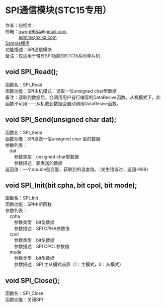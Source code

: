# SPI通信模块(STC15专用）
作者：何相龙 <br/>
邮箱：qwgg9654@gmail.com <br/>
&emsp;&emsp;&emsp;admin@hxlxz.com <br/>
<a href="/SPI/Sample/" target="_blank">Sample程序</a>  <br/>
功能描述：SPI通信模块 <br/>
备注：仅适用于带有SPI功能的STC15系列单片机 <br/>

## void SPI_Read();
函数名：SPI_Read <br/>
函数功能：SPI主机模式：读取一位unsigned char型数据 <br/>
备注：读取到数据后，会调用用户自行编写的DataResive函数。从机模式下，此函数不可用——从机收到数据会自动调用DataResive函数。 <br/>

## void SPI_Send(unsigned char dat);
函数名：SPI_Send <br/>
函数功能：SPI发送一位unsigned char 型的数据 <br/>
参数列表： <br/>
&emsp;dat <br/>
&emsp;&emsp;参数类型：unsigned char型数据 <br/> 
&emsp;&emsp;参数描述：要发送的数据 <br/>
返回值：一个double型变量，获取到的温度值。（发生错误时，返回-999） <br/>

## void SPI_Init(bit cpha, bit cpol, bit mode);
函数名：SPI_Init <br/> 
函数功能：SPI中断函数 <br/> 
参数列表： <br/> 
&emsp;cpha <br/> 
&emsp;&emsp;参数类型：bit型数据 <br/> 
&emsp;&emsp;参数描述：SPI CPHA参数值 <br/> 
&emsp;cpol <br/> 
&emsp;&emsp;参数类型：bit型数据 <br/> 
&emsp;&emsp;参数描述：SPI CPOL参数值 <br/> 
&emsp;mode <br/> 
&emsp;&emsp;参数类型：bit型数据 <br/> 
&emsp;&emsp;参数描述：SPI 主从模式设置（1：主模式，0：从模式） <br/> 

## void SPI_Close();
函数名：SPI_Close <br/> 
函数功能：关闭SPI <br/> 
